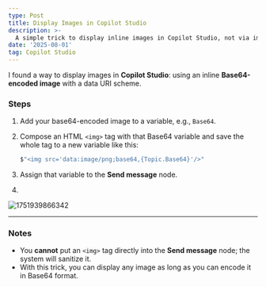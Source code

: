 ```yaml
---
type: Post
title: Display Images in Copilot Studio
description: >-
  A simple trick to display inline images in Copilot Studio, not via image URL.
date: '2025-08-01'
tag: Copilot Studio
---
```


I found a way to display images in **Copilot Studio**: using an inline **Base64-encoded image** with a data URI scheme.

### Steps

1. Add your base64-encoded image to a variable, e.g., `Base64`.

2. Compose an HTML `<img>` tag with that Base64 variable and save the whole tag to a new variable like this:

   ```csharp
   $"<img src='data:image/png;base64,{Topic.Base64}'/>"
   ```

3. Assign that variable to the **Send message** node.
4. 
![1751939866342](https://github.com/user-attachments/assets/e6bbe131-9d06-4bbc-a52e-4fb63d58fce5)


---

### Notes

- You **cannot** put an `<img>` tag directly into the **Send message** node; the system will sanitize it.
- With this trick, you can display any image as long as you can encode it in Base64 format.


